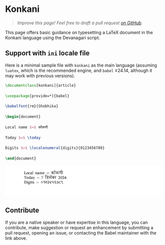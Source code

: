 # Konkani

<blockquote>
  <p><em>Improve this page! Feel free to draft a pull request <a href="https://github.com/latex3/babel/tree/docs/docs">on GitHub</a>.</em></p>
</blockquote>

This page offers basic guidance on typesetting a LaTeX document in the
Konkani language using the Devanagari script.

## Support with `ini` locale file

Here is a minimal sample file with `konkani` as the main language
(assuming `luatex`, which is the recommended engine, and `babel` ≥24.14,
although it may work with previous versions).

```tex
\documentclass[konkani]{article}

\usepackage[provide=*]{babel}

\babelfont{rm}{Shobhika}

\begin{document}

Local name $=$ कोंकणी

Today $=$ \today

Digits $=$ \localenumeral{digits}{0123456789}

\end{document}
```

![](../media/locale-konkani.png)

## Contribute

If you are a native speaker or have expertise in this language, you can
contribute, make suggestion or request an enhancement by submitting a
pull request, opening an issue, or contacting the Babel maintainer with
the link above.